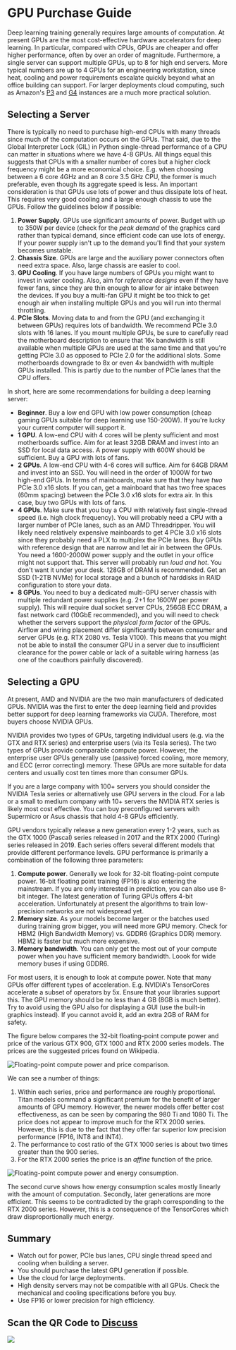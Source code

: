 # GPU Purchase Guide

Deep learning training generally requires large amounts of computation. At present GPUs are the most cost-effective hardware accelerators for deep learning. In particular, compared with CPUs, GPUs are cheaper and offer higher performance, often by over an order of magnitude. Furthermore, a single server can support multiple GPUs, up to 8 for high end servers. More typical numbers are up to 4 GPUs for an engineering workstation, since heat, cooling and power requirements escalate quickly beyond what an office building can support. For larger deployments cloud computing, such as Amazon's [P3](https://aws.amazon.com/ec2/instance-types/p3/) and [G4](https://aws.amazon.com/blogs/aws/in-the-works-ec2-instances-g4-with-nvidia-t4-gpus/) instances are a much more practical solution. 

## Selecting a Server

There is typically no need to purchase high-end CPUs with many threads since much of the computation occurs on the GPUs. That said, due to the Global Interpreter Lock (GIL) in Python single-thread performance of a CPU can matter in situations where we have 4-8 GPUs. All things equal this suggests that CPUs with a smaller number of cores but a higher clock frequency might be a more economical choice. E.g. when choosing between a 6 core 4GHz and an 8 core 3.5 GHz CPU, the former is much preferable, even though its aggregate speed is less. 
An important consideration is that GPUs use lots of power and thus dissipate lots of heat. This requires very good cooling and a large enough chassis to use the GPUs. Follow the guidelines below if possible:

1. **Power Supply**. GPUs use significant amounts of power. Budget with up to 350W per device (check for the *peak demand* of the graphics card rather than typical demand, since efficient code can use lots of energy. If your power supply isn't up to the demand you'll find that your system becomes unstable. 
1. **Chassis Size**. GPUs are large and the auxiliary power connectors often need extra space. Also, large chassis are easier to cool.
1. **GPU Cooling**. If you have large numbers of GPUs you might want to invest in water cooling. Also, aim for *reference designs* even if they have fewer fans, since they are thin enough to allow for air intake between the devices. If you buy a multi-fan GPU it might be too thick to get enough air when installing multiple GPUs and you will run into thermal throttling.
1. **PCIe Slots**. Moving data to and from the GPU (and exchanging it between GPUs) requires lots of bandwidth. We recommend PCIe 3.0 slots with 16 lanes. If you mount multiple GPUs, be sure to carefully read the motherboard description to ensure that 16x bandwidth is still available when multiple GPUs are used at the same time and that you're getting PCIe 3.0 as opposed to PCIe 2.0 for the additional slots. Some motherboards downgrade to 8x or even 4x bandwidth with multiple GPUs installed. This is partly due to the number of PCIe lanes that the CPU offers. 

In short, here are some recommendations for building a deep learning server:

* **Beginner**. Buy a low end GPU with low power consumption (cheap gaming GPUs suitable for deep learning use 150-200W). If you're lucky your current computer will support it.
* **1 GPU**. A low-end CPU with 4 cores will be plenty sufficient and most motherboards suffice. Aim for at least 32GB DRAM and invest into an SSD for local data access. A power supply with 600W should be sufficient. Buy a GPU with lots of fans. 
* **2 GPUs**. A low-end CPU with 4-6 cores will suffice. Aim for 64GB DRAM and invest into an SSD. You will need in the order of 1000W for two high-end GPUs. In terms of mainboards, make sure that they have *two* PCIe 3.0 x16 slots. If you can, get a mainboard that has two free spaces (60mm spacing) between the PCIe 3.0 x16 slots for extra air. In this case, buy two GPUs with lots of fans.
* **4 GPUs**. Make sure that you buy a CPU with relatively fast single-thread speed (i.e. high clock frequency). You will probably need a CPU with a larger number of PCIe lanes, such as an AMD Threadripper. You will likely need relatively expensive mainboards to get 4 PCIe 3.0 x16 slots since they probably need a PLX to multiplex the PCIe lanes. Buy GPUs with reference design that are narrow and let air in between the GPUs. You need a 1600-2000W power supply and the outlet in your office might not support that. This server will probably run *loud and hot*. You don't want it under your desk. 128GB of DRAM is recommended. Get an SSD (1-2TB NVMe) for local storage and a bunch of harddisks in RAID configuration to store your data.
* **8 GPUs**. You need to buy a dedicated multi-GPU server chassis with multiple redundant power supplies (e.g. 2+1 for 1600W per power supply). This will require dual socket server CPUs, 256GB ECC DRAM, a fast network card (10GbE recommended), and you will need to check whether the servers support the *physical form factor* of the GPUs. Airflow and wiring placement differ significantly between consumer and server GPUs (e.g. RTX 2080 vs. Tesla V100). This means that you might not be able to install the consumer GPU in a server due to insufficient clearance for the power cable or lack of a suitable wiring harness (as one of the coauthors painfully discovered). 

## Selecting a GPU

At present, AMD and NVIDIA are the two main manufacturers of dedicated GPUs. NVIDIA was the first to enter the deep learning field and provides better support for deep learning frameworks via CUDA. Therefore, most buyers choose NVIDIA GPUs.

NVIDIA provides two types of GPUs, targeting individual users (e.g. via the GTX and RTX series) and enterprise users (via its Tesla series). The two types of GPUs provide comparable compute power. However, the enterprise user GPUs generally use (passive) forced cooling, more memory, and ECC (error correcting) memory. These GPUs are more suitable for data centers and usually cost ten times more than consumer GPUs.

If you are a large company with 100+ servers you should consider the NVIDIA Tesla series or alternatively use GPU servers in the cloud. For a lab or a small to medium company with 10+ servers the NVIDIA RTX series is likely most cost effective. You can buy preconfigured servers with Supermicro or Asus chassis that hold 4-8 GPUs efficiently.

GPU vendors typically release a new generation every 1-2 years, such as the GTX 1000 (Pascal) series released in 2017 and the RTX 2000 (Turing) series released in 2019. Each series offers several different models that provide different performance levels. GPU performance is primarily a combination of the following three parameters:

1. **Compute power**. Generally we look for 32-bit floating-point compute power. 16-bit floating point training (FP16) is also entering the mainstream. If you are only interested in prediction, you can also use 8-bit integer. The latest generation of Turing GPUs offers 4-bit acceleration. Unfortunately at present the algorithms to train low-precision networks are not widespread yet.
1. **Memory size**. As your models become larger or the batches used during training grow bigger, you will need more GPU memory. Check for HBM2 (High Bandwidth Memory) vs. GDDR6 (Graphics DDR) memory. HBM2 is faster but much more expensive. 
1. **Memory bandwidth**. You can only get the most out of your compute power when you have sufficient memory bandwidth. Loook for wide memory buses if using GDDR6. 

For most users, it is enough to look at compute power. Note that many GPUs offer different types of acceleration. E.g. NVIDIA's TensorCores accelerate a subset of operators by 5x. Ensure that your libraries support this. The GPU memory should be no less than 4 GB (8GB is much better). Try to avoid using the GPU also for displaying a GUI (use the built-in graphics instead). If you cannot avoid it, add an extra 2GB of RAM for safety. 

The figure below compares the 32-bit floating-point compute power and price of the various GTX 900, GTX 1000 and RTX 2000 series models. The prices are the suggested prices found on Wikipedia.

![Floating-point compute power and price comparison. ](../img/flopsvsprice.svg)

We can see a number of things:

1. Within each series, price and performance are roughly proportional. Titan models command a significant premium for the benefit of larger amounts of GPU memory. However, the newer models offer better cost effectiveness, as can be seen by comparing the 980 Ti and 1080 Ti. The price does not appear to improve much for the RTX 2000 series. However, this is due to the fact that they offer far superior low precision performance (FP16, INT8 and INT4). 
2. The performance to cost ratio of the GTX 1000 series is about two times greater than the 900 series. 
3. For the RTX 2000 series the price is an *affine* function of the price. 

![Floating-point compute power and energy consumption. ](../img/wattvsprice.svg)

The second curve shows how energy consumption scales mostly linearly with the amount of computation. Secondly, later generations are more efficient. This seems to be contradicted by the graph corresponding to the RTX 2000 series. However, this is a consequence of the TensorCores which draw disproportionally much energy. 

## Summary

* Watch out for power, PCIe bus lanes, CPU single thread speed and cooling when building a server.
* You should purchase the latest GPU generation if possible.
* Use the cloud for large deployments.
* High density servers may not be compatible with all GPUs. Check the mechanical and cooling specifications before you buy.
* Use FP16 or lower precision for high efficiency. 

## Scan the QR Code to [Discuss](https://discuss.mxnet.io/t/2400)

![](../img/qr_buy-gpu.svg)
